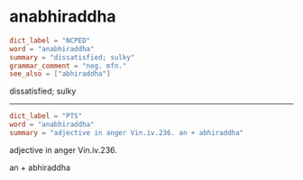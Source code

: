 # anabhiraddha

``` toml
dict_label = "NCPED"
word = "anabhiraddha"
summary = "dissatisfied; sulky"
grammar_comment = "neg. mfn."
see_also = ["abhiraddha"]
```

dissatisfied; sulky

--------------------

``` toml
dict_label = "PTS"
word = "anabhiraddha"
summary = "adjective in anger Vin.iv.236. an + abhiraddha"
```

adjective in anger Vin.iv.236.

an \+ abhiraddha


